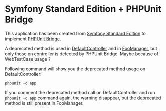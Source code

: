 Symfony Standard Edition + PHPUnit Bridge
=========================================

This application has been created from [Symfony Standard Edition][1] to implement [PHPUnit Bridge][2].

A deprecated method is used in [DefaultController][3] and in [FooManager][4], but only those on controller is detected
by PHPUnit Bridge. Maybe because of WebTestCase usage ?

Following command will show you the deprecated method usage on DefaultController:

```
phpunit -c app
```

If you comment the deprecated method call on DefaultController and run `phpunit -c app` command again, the warning
disappear, but the deprecated method is still present in FooManager.

[1]:  https://github.com/symfony/symfony-standard
[2]:  https://github.com/symfony/phpunit-bridge
[3]:  https://github.com/vincentchalamon/phpunit-bridge/blob/2.8/src/AppBundle/Controller/DefaultController.php#L16
[4]:  https://github.com/vincentchalamon/phpunit-bridge/blob/2.8/src/AppBundle/Manager/FooManager.php#L11
